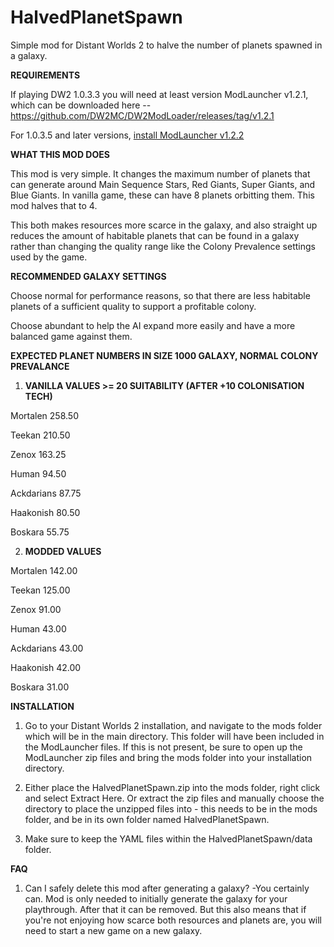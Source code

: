 # HalvedPlanetSpawn
Simple mod for Distant Worlds 2 to halve the number of planets spawned in a galaxy.

**REQUIREMENTS**

If playing DW2 1.0.3.3 you will need at least version ModLauncher v1.2.1, which can be downloaded here -- https://github.com/DW2MC/DW2ModLoader/releases/tag/v1.2.1

For 1.0.3.5 and later versions, [install ModLauncher v1.2.2](https://github.com/DW2MC/DW2ModLoader/releases/tag/v1.2.2)

**WHAT THIS MOD DOES**

This mod is very simple. It changes the maximum number of planets that can generate around Main Sequence Stars, Red Giants,
Super Giants, and Blue Giants. In vanilla game, these can have 8 planets orbitting them. This mod halves that to 4.

This both makes resources more scarce in the galaxy, and also straight up reduces the amount of habitable planets that can be found in a galaxy rather
than changing the quality range like the Colony Prevalence settings used by the game.


**RECOMMENDED GALAXY SETTINGS**

Choose normal for performance reasons, so that there are less habitable planets of a sufficient quality to support a profitable colony. 

Choose abundant to help the AI expand more easily and have a more balanced game against them. 


**EXPECTED PLANET NUMBERS IN SIZE 1000 GALAXY, NORMAL COLONY PREVALANCE**

1. **VANILLA VALUES >= 20 SUITABILITY (AFTER +10 COLONISATION TECH)**


Mortalen	258.50	

Teekan		210.50	

Zenox		163.25	

Human		94.50	

Ackdarians	87.75	

Haakonish	80.50	

Boskara		55.75	


2. **MODDED VALUES**

Mortalen	142.00	

Teekan		125.00	

Zenox		91.00	

Human		43.00	

Ackdarians	43.00	

Haakonish	42.00	

Boskara		31.00	



**INSTALLATION**

1. Go to your Distant Worlds 2 installation, and navigate to the mods folder which will be in the main directory. This folder
will have been included in the ModLauncher files. If this is not present, be sure to open up the ModLauncher zip files and bring the mods folder into your
installation directory.


2. Either place the HalvedPlanetSpawn.zip into the mods folder, right click and select Extract Here. Or extract the zip files and manually choose the directory
to place the unzipped files into - this needs to be in the mods folder, and be in its own folder named HalvedPlanetSpawn.

3. Make sure to keep the YAML files within the HalvedPlanetSpawn/data folder.


**FAQ**

1. Can I safely delete this mod after generating a galaxy?
   -You certainly can. Mod is only needed to initially generate the galaxy for your playthrough. After that it can be removed.
But this also means that if you're not enjoying how scarce both resources and planets are, you will need to start a new game on a new galaxy.
